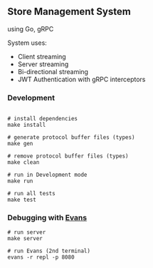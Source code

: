 ## Store Management System

using Go, gRPC

System uses:

- Client streaming
- Server streaming
- Bi-directional streaming
- JWT Authentication with gRPC interceptors

### Development

```shell

# install dependencies
make install

# generate protocol buffer files (types)
make gen

# remove protocol buffer files (types)
make clean

# run in Development mode
make run

# run all tests
make test
```

### Debugging with [Evans](https://github.com/ktr0731/evans)

```shell
# run server
make server

# run Evans (2nd terminal)
evans -r repl -p 8080
```

